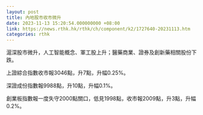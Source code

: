 ```yaml
---
layout: post
title: 內地股市收市微升
date: 2023-11-13 15:20:54.000000000 +08:00
link: https://news.rthk.hk/rthk/ch/component/k2/1727640-20231113.htm
categories: rthk
---
```


滬深股市微升，人工智能概念、軍工股上升；醫藥商業、證券及創新藥相關股份下跌。

上證綜合指數收市報3046點，升7點，升幅0.25%。

深證成份指數報9988點，升10點，升幅0.1%。

創業板指數報一度失守2000點關口，低見1998點，收市報2009點，升3點，升幅0.2%。
